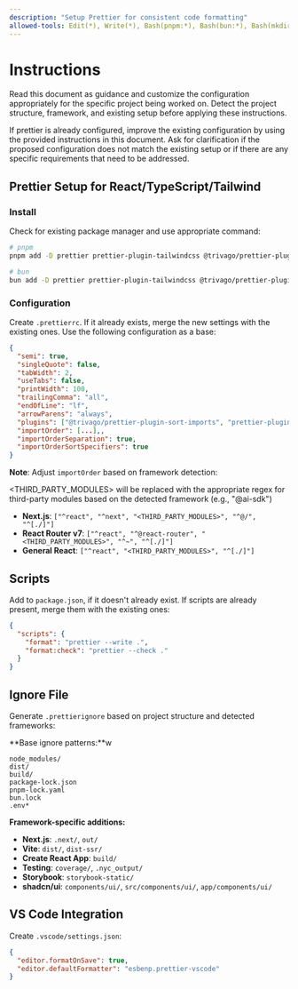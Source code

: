 ```yaml
---
description: "Setup Prettier for consistent code formatting"
allowed-tools: Edit(*), Write(*), Bash(pnpm:*), Bash(bun:*), Bash(mkdir:*), LS(*)
---
```


# Instructions

Read this document as guidance and customize the configuration appropriately for the specific project being worked on. Detect the project structure, framework, and existing setup before applying these instructions.

If prettier is already configured, improve the existing configuration by using the provided instructions in this document. Ask for clarification if the proposed configuration does not match the existing setup or if there are any specific requirements that need to be addressed.

## Prettier Setup for React/TypeScript/Tailwind

### Install

Check for existing package manager and use appropriate command:

```bash
# pnpm
pnpm add -D prettier prettier-plugin-tailwindcss @trivago/prettier-plugin-sort-imports

# bun
bun add -D prettier prettier-plugin-tailwindcss @trivago/prettier-plugin-sort-imports
```

### Configuration

Create `.prettierrc`. If it already exists, merge the new settings with the existing ones. Use the following configuration as a base:

```json
{
  "semi": true,
  "singleQuote": false,
  "tabWidth": 2,
  "useTabs": false,
  "printWidth": 100,
  "trailingComma": "all",
  "endOfLine": "lf",
  "arrowParens": "always",
  "plugins": ["@trivago/prettier-plugin-sort-imports", "prettier-plugin-tailwindcss"],
  "importOrder": [...],,
  "importOrderSeparation": true,
  "importOrderSortSpecifiers": true
}
```

**Note**: Adjust `importOrder` based on framework detection:

<THIRD_PARTY_MODULES> will be replaced with the appropriate regex for third-party modules based on the detected framework (e.g., "@ai-sdk")

- **Next.js**: `["^react", "^next", "<THIRD_PARTY_MODULES>", "^@/", "^[./]"]`
- **React Router v7**: `["^react", "^@react-router", "<THIRD_PARTY_MODULES>", "^~", "^[./]"]`
- **General React**: `["^react", "<THIRD_PARTY_MODULES>", "^[./]"]`

## Scripts

Add to `package.json`, if it doesn't already exist. If scripts are already present, merge them with the existing ones:

```json
{
  "scripts": {
    "format": "prettier --write .",
    "format:check": "prettier --check ."
  }
}
```

## Ignore File

Generate `.prettierignore` based on project structure and detected frameworks:

**Base ignore patterns:**w

```
node_modules/
dist/
build/
package-lock.json
pnpm-lock.yaml
bun.lock
.env*
```

**Framework-specific additions:**

- **Next.js**: `.next/`, `out/`
- **Vite**: `dist/`, `dist-ssr/`
- **Create React App**: `build/`
- **Testing**: `coverage/`, `.nyc_output/`
- **Storybook**: `storybook-static/`
- **shadcn/ui**: `components/ui/`, `src/components/ui/`, `app/components/ui/`

## VS Code Integration

Create `.vscode/settings.json`:

```json
{
  "editor.formatOnSave": true,
  "editor.defaultFormatter": "esbenp.prettier-vscode"
}
```
